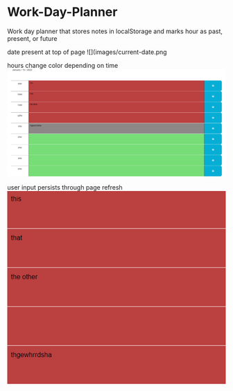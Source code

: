 # Work-Day-Planner
Work day planner that stores notes in localStorage and marks hour as past, present, or future

date present at top of page
![](images/current-date.png

hours change color depending on time
![](images/hours-change-color.png)

user input persists through page refresh
![](images/persisting-user-data.png)
